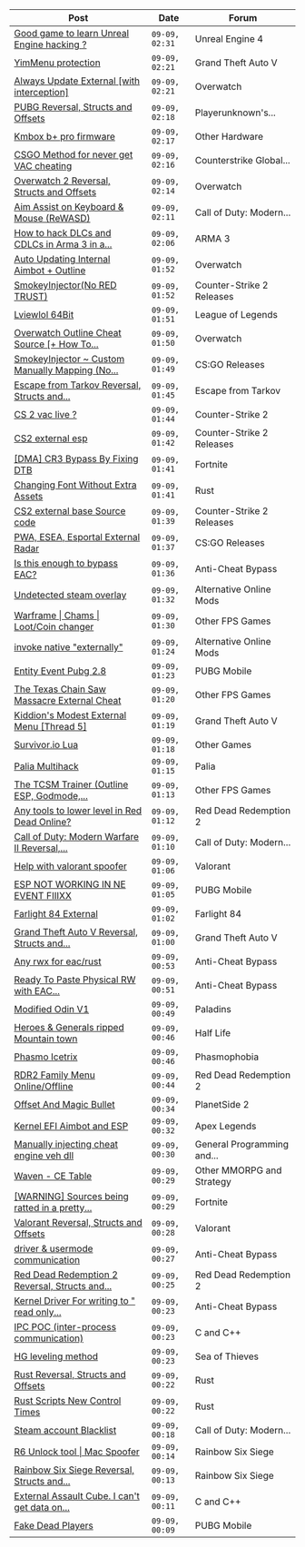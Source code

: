 |Post|Date|Forum|
|----|----|-----|
|[Good game to learn Unreal Engine hacking ?](https://www.unknowncheats.me/forum/unreal-engine-4-a/600891-game-learn-unreal-engine-hacking.html)|`09-09, 02:31`|Unreal Engine 4|
|[YimMenu protection](https://www.unknowncheats.me/forum/grand-theft-auto-v/600861-yimmenu-protection.html)|`09-09, 02:21`|Grand Theft Auto V|
|[Always Update External \[with interception\]](https://www.unknowncheats.me/forum/overwatch/582443-update-external-interception.html)|`09-09, 02:21`|Overwatch|
|[PUBG Reversal, Structs and Offsets](https://www.unknowncheats.me/forum/playerunknown-s-battlegrounds/214976-pubg-reversal-structs-offsets.html)|`09-09, 02:18`|Playerunknown's...|
|[Kmbox b+ pro firmware](https://www.unknowncheats.me/forum/other-hardware/599711-kmbox-pro-firmware.html)|`09-09, 02:17`|Other Hardware|
|[CSGO Method for never get VAC cheating](https://www.unknowncheats.me/forum/counterstrike-global-offensive/594788-csgo-method-vac-cheating.html)|`09-09, 02:16`|Counterstrike Global...|
|[Overwatch 2 Reversal, Structs and Offsets](https://www.unknowncheats.me/forum/overwatch/516727-overwatch-2-reversal-structs-offsets.html)|`09-09, 02:14`|Overwatch|
|[Aim Assist on Keyboard & Mouse (ReWASD)](https://www.unknowncheats.me/forum/call-of-duty-modern-warfare-ii/600587-aim-assist-keyboard-mouse-rewasd.html)|`09-09, 02:11`|Call of Duty: Modern...|
|[How to hack DLCs and CDLCs in Arma 3 in a...](https://www.unknowncheats.me/forum/arma-3-a/594021-hack-dlcs-cdlcs-arma-3-clicks-2023-a.html)|`09-09, 02:06`|ARMA 3|
|[Auto Updating Internal Aimbot + Outline](https://www.unknowncheats.me/forum/overwatch/599784-auto-updating-internal-aimbot-outline.html)|`09-09, 01:52`|Overwatch|
|[SmokeyInjector(No RED TRUST)](https://www.unknowncheats.me/forum/counter-strike-2-releases/600008-smokeyinjector-red-trust.html)|`09-09, 01:52`|Counter-Strike 2 Releases|
|[Lviewlol 64Bit](https://www.unknowncheats.me/forum/league-of-legends/578597-lviewlol-64bit.html)|`09-09, 01:51`|League of Legends|
|[Overwatch Outline Cheat Source \[+ How To...](https://www.unknowncheats.me/forum/overwatch/592928-overwatch-outline-cheat-source-update.html)|`09-09, 01:50`|Overwatch|
|[SmokeyInjector ~ Custom Manually Mapping (No...](https://www.unknowncheats.me/forum/cs-go-releases/575849-smokeyinjector-custom-manually-mapping-red-trust.html)|`09-09, 01:49`|CS:GO Releases|
|[Escape from Tarkov Reversal, Structs and...](https://www.unknowncheats.me/forum/escape-from-tarkov/226519-escape-tarkov-reversal-structs-offsets.html)|`09-09, 01:45`|Escape from Tarkov|
|[CS 2 vac live ?](https://www.unknowncheats.me/forum/counter-strike-2-a/600372-cs-2-vac-live.html)|`09-09, 01:44`|Counter-Strike 2|
|[CS2 external esp](https://www.unknowncheats.me/forum/counter-strike-2-releases/600259-cs2-external-esp.html)|`09-09, 01:42`|Counter-Strike 2 Releases|
|[\[DMA\] CR3 Bypass By Fixing DTB](https://www.unknowncheats.me/forum/fortnite/600875-dma-cr3-bypass-fixing-dtb.html)|`09-09, 01:41`|Fortnite|
|[Changing Font Without Extra Assets](https://www.unknowncheats.me/forum/rust/600874-changing-font-extra-assets.html)|`09-09, 01:41`|Rust|
|[CS2 external base Source code](https://www.unknowncheats.me/forum/counter-strike-2-releases/599932-cs2-external-base-source-code.html)|`09-09, 01:39`|Counter-Strike 2 Releases|
|[PWA, ESEA, Esportal External Radar](https://www.unknowncheats.me/forum/cs-go-releases/584678-pwa-esea-esportal-external-radar.html)|`09-09, 01:37`|CS:GO Releases|
|[Is this enough to bypass EAC?](https://www.unknowncheats.me/forum/anti-cheat-bypass/600678-bypass-eac.html)|`09-09, 01:36`|Anti-Cheat Bypass|
|[Undetected steam overlay](https://www.unknowncheats.me/forum/alternative-online-mods/600612-undetected-steam-overlay.html)|`09-09, 01:32`|Alternative Online Mods|
|[Warframe \| Chams \| Loot/Coin changer](https://www.unknowncheats.me/forum/other-fps-games/600451-warframe-chams-loot-coin-changer.html)|`09-09, 01:30`|Other FPS Games|
|[invoke native "externally"](https://www.unknowncheats.me/forum/alternative-online-mods/600873-invoke-native-externally.html)|`09-09, 01:24`|Alternative Online Mods|
|[Entity Event Pubg 2.8](https://www.unknowncheats.me/forum/pubg-mobile/600753-entity-event-pubg-2-8-a.html)|`09-09, 01:23`|PUBG Mobile|
|[The Texas Chain Saw Massacre External Cheat](https://www.unknowncheats.me/forum/other-fps-games/598162-texas-chain-massacre-external-cheat.html)|`09-09, 01:20`|Other FPS Games|
|[Kiddion's Modest External Menu \[Thread 5\]](https://www.unknowncheats.me/forum/grand-theft-auto-v/576854-kiddions-modest-external-menu-thread-5-a.html)|`09-09, 01:19`|Grand Theft Auto V|
|[Survivor.io Lua](https://www.unknowncheats.me/forum/other-games/600872-survivor-io-lua.html)|`09-09, 01:18`|Other Games|
|[Palia Multihack](https://www.unknowncheats.me/forum/palia/596326-palia-multihack.html)|`09-09, 01:15`|Palia|
|[The TCSM Trainer (Outline ESP, Godmode,...](https://www.unknowncheats.me/forum/other-fps-games/598623-tcsm-trainer-outline-esp-godmode-invisible.html)|`09-09, 01:13`|Other FPS Games|
|[Any tools to lower level in Red Dead Online?](https://www.unknowncheats.me/forum/red-dead-redemption-2-a/597296-tools-lower-level-red-dead-online.html)|`09-09, 01:12`|Red Dead Redemption 2|
|[Call of Duty: Modern Warfare II Reversal,...](https://www.unknowncheats.me/forum/call-of-duty-modern-warfare-ii/514893-call-duty-modern-warfare-ii-reversal-structs-offsets.html)|`09-09, 01:10`|Call of Duty: Modern...|
|[Help with valorant spoofer](https://www.unknowncheats.me/forum/valorant/590645-help-valorant-spoofer.html)|`09-09, 01:06`|Valorant|
|[ESP NOT WORKING IN NE EVENT FIIIXX](https://www.unknowncheats.me/forum/pubg-mobile/600774-esp-ne-event-fiiixx.html)|`09-09, 01:05`|PUBG Mobile|
|[Farlight 84 External](https://www.unknowncheats.me/forum/farlight-84-a/598853-farlight-84-external.html)|`09-09, 01:02`|Farlight 84|
|[Grand Theft Auto V Reversal, Structs and...](https://www.unknowncheats.me/forum/grand-theft-auto-v/144028-grand-theft-auto-reversal-structs-offsets.html)|`09-09, 01:00`|Grand Theft Auto V|
|[Any rwx for eac/rust](https://www.unknowncheats.me/forum/anti-cheat-bypass/600869-rwx-eac-rust.html)|`09-09, 00:53`|Anti-Cheat Bypass|
|[Ready To Paste Physical RW with EAC...](https://www.unknowncheats.me/forum/anti-cheat-bypass/597070-ready-paste-physical-rw-eac-decryption-implementation-nmi.html)|`09-09, 00:51`|Anti-Cheat Bypass|
|[Modified Odin V1](https://www.unknowncheats.me/forum/paladins/585919-modified-odin-v1.html)|`09-09, 00:49`|Paladins|
|[Heroes & Generals ripped Mountain town](https://www.unknowncheats.me/forum/half-life/600868-heroes-generals-ripped-mountain-town.html)|`09-09, 00:46`|Half Life|
|[Phasmo Icetrix](https://www.unknowncheats.me/forum/phasmophobia/432538-phasmo-icetrix.html)|`09-09, 00:46`|Phasmophobia|
|[RDR2 Family Menu Online/Offline](https://www.unknowncheats.me/forum/red-dead-redemption-2-a/600867-rdr2-family-menu-online-offline.html)|`09-09, 00:44`|Red Dead Redemption 2|
|[Offset And Magic Bullet](https://www.unknowncheats.me/forum/planetside-2-a/600865-offset-magic-bullet.html)|`09-09, 00:34`|PlanetSide 2|
|[Kernel EFI Aimbot and ESP](https://www.unknowncheats.me/forum/apex-legends/599758-kernel-efi-aimbot-esp.html)|`09-09, 00:32`|Apex Legends|
|[Manually injecting cheat engine veh dll](https://www.unknowncheats.me/forum/general-programming-and-reversing/600863-manually-injecting-cheat-engine-veh-dll.html)|`09-09, 00:30`|General Programming and...|
|[Waven - CE Table](https://www.unknowncheats.me/forum/other-mmorpg-and-strategy/597680-waven-ce-table.html)|`09-09, 00:29`|Other MMORPG and Strategy|
|[\[WARNING\] Sources being ratted in a pretty...](https://www.unknowncheats.me/forum/fortnite/600249-warning-sources-ratted-pretty-smart.html)|`09-09, 00:29`|Fortnite|
|[Valorant Reversal, Structs and Offsets](https://www.unknowncheats.me/forum/valorant/385792-valorant-reversal-structs-offsets.html)|`09-09, 00:28`|Valorant|
|[driver & usermode communication](https://www.unknowncheats.me/forum/anti-cheat-bypass/600714-driver-usermode-communication.html)|`09-09, 00:27`|Anti-Cheat Bypass|
|[Red Dead Redemption 2 Reversal, Structs and...](https://www.unknowncheats.me/forum/red-dead-redemption-2-a/361550-red-dead-redemption-2-reversal-structs-offsets.html)|`09-09, 00:25`|Red Dead Redemption 2|
|[Kernel Driver For writing to " read only...](https://www.unknowncheats.me/forum/anti-cheat-bypass/599455-kernel-driver-writing-read-protected.html)|`09-09, 00:23`|Anti-Cheat Bypass|
|[IPC POC (inter-process communication)](https://www.unknowncheats.me/forum/c-and-c-/600635-ipc-poc-inter-process-communication.html)|`09-09, 00:23`|C and C++|
|[HG leveling method](https://www.unknowncheats.me/forum/sea-of-thieves/600091-hg-leveling-method.html)|`09-09, 00:23`|Sea of Thieves|
|[Rust Reversal, Structs and Offsets](https://www.unknowncheats.me/forum/rust/164256-rust-reversal-structs-offsets.html)|`09-09, 00:22`|Rust|
|[Rust Scripts New Control Times](https://www.unknowncheats.me/forum/rust/600340-rust-scripts-control-times.html)|`09-09, 00:22`|Rust|
|[Steam account Blacklist](https://www.unknowncheats.me/forum/call-of-duty-modern-warfare-ii/598255-steam-account-blacklist.html)|`09-09, 00:18`|Call of Duty: Modern...|
|[R6 Unlock tool \| Mac Spoofer](https://www.unknowncheats.me/forum/rainbow-six-siege/600328-r6-unlock-tool-mac-spoofer.html)|`09-09, 00:14`|Rainbow Six Siege|
|[Rainbow Six Siege Reversal, Structs and...](https://www.unknowncheats.me/forum/rainbow-six-siege/255148-rainbow-six-siege-reversal-structs-offsets.html)|`09-09, 00:13`|Rainbow Six Siege|
|[External Assault Cube. I can't get data on...](https://www.unknowncheats.me/forum/c-and-c-/600851-external-assault-cube-cant-data-ammo-accessing-addre.html)|`09-09, 00:11`|C and C++|
|[Fake Dead Players](https://www.unknowncheats.me/forum/pubg-mobile/600690-fake-dead-players.html)|`09-09, 00:09`|PUBG Mobile|
